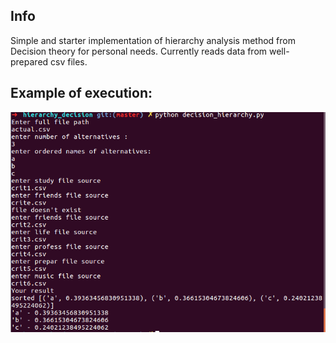 ## Info
Simple and starter implementation of hierarchy analysis method from Decision theory for personal needs.
Currently reads data from well-prepared csv files.

## Example of execution:
![](Screenshot.png)
